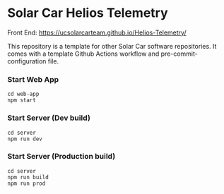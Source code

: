 # Solar Car Helios Telemetry

Front End: https://ucsolarcarteam.github.io/Helios-Telemetry/

This repository is a template for other Solar Car software repositories. It comes with a template Github Actions workflow and pre-commit-configuration file.

### Start Web App
```
cd web-app
npm start
```

### Start Server (Dev build)
```
cd server
npm run dev
```

### Start Server (Production build)
```
cd server
npm run build
npm run prod
```

